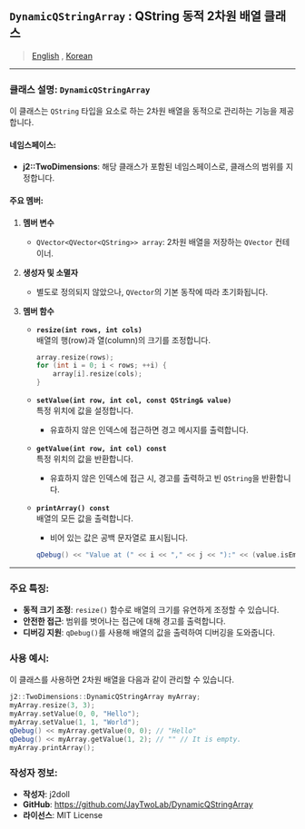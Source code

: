 ## `DynamicQStringArray` : QString 동적 2차원 배열 클래스

> [English](README.md) , [Korean](README.ko.md)

---

### 클래스 설명: `DynamicQStringArray`
이 클래스는 `QString` 타입을 요소로 하는 2차원 배열을 동적으로 관리하는 기능을 제공합니다.

#### 네임스페이스:
- **j2::TwoDimensions**: 해당 클래스가 포함된 네임스페이스로, 클래스의 범위를 지정합니다.

#### 주요 멤버:
1. **멤버 변수**
   - `QVector<QVector<QString>> array`: 2차원 배열을 저장하는 `QVector` 컨테이너.

2. **생성자 및 소멸자**
   - 별도로 정의되지 않았으나, `QVector`의 기본 동작에 따라 초기화됩니다.

3. **멤버 함수**
   - **`resize(int rows, int cols)`**  
     배열의 행(row)과 열(column)의 크기를 조정합니다.
     ```cpp
     array.resize(rows);
     for (int i = 0; i < rows; ++i) {
         array[i].resize(cols);
     }
     ```

   - **`setValue(int row, int col, const QString& value)`**  
     특정 위치에 값을 설정합니다.  
     - 유효하지 않은 인덱스에 접근하면 경고 메시지를 출력합니다.

   - **`getValue(int row, int col) const`**  
     특정 위치의 값을 반환합니다.  
     - 유효하지 않은 인덱스에 접근 시, 경고를 출력하고 빈 `QString`을 반환합니다.

   - **`printArray() const`**  
     배열의 모든 값을 출력합니다.  
     - 비어 있는 값은 공백 문자열로 표시됩니다.
     ```cpp
     qDebug() << "Value at (" << i << "," << j << "):" << (value.isEmpty() ? "" : value);
     ```

---

### 주요 특징:
- **동적 크기 조정**: `resize()` 함수로 배열의 크기를 유연하게 조정할 수 있습니다.
- **안전한 접근**: 범위를 벗어나는 접근에 대해 경고를 출력합니다.
- **디버깅 지원**: `qDebug()`를 사용해 배열의 값을 출력하여 디버깅을 도와줍니다.

### 사용 예시:
이 클래스를 사용하면 2차원 배열을 다음과 같이 관리할 수 있습니다.
```cpp
j2::TwoDimensions::DynamicQStringArray myArray;
myArray.resize(3, 3);
myArray.setValue(0, 0, "Hello");
myArray.setValue(1, 1, "World");
qDebug() << myArray.getValue(0, 0); // "Hello"
qDebug() << myArray.getValue(1, 2); // "" // It is empty.
myArray.printArray();
```

### 작성자 정보:
- **작성자**: j2doll  
- **GitHub**: https://github.com/JayTwoLab/DynamicQStringArray
- **라이선스**: MIT License  

